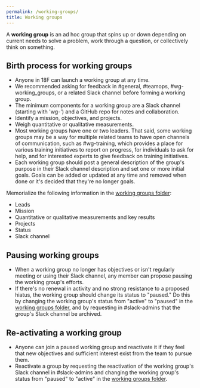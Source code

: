 ```yaml
---
permalink: /working-groups/
title: Working groups
---
```

A **working group** is an ad hoc group that spins up or down depending on
current needs to solve a problem, work through a question, or collectively
think on something.

## Birth process for working groups
* Anyone in 18F can launch a working group at any time.  
* We recommended asking for feedback in #general, #teamops, #wg-working_groups, or a related Slack channel before forming a working group.
* The minimum components for a working group are a Slack channel (starting with 'wg-') and a GitHub repo for notes and collaboration.  
* Identify a mission, objectives, and projects. 
* Weigh quantitative or qualitative measurements.  
* Most working groups have one or two leaders. That said, some working groups
may be a way for multiple related teams to have open channels of communication,
such as #wg-training, which provides a place for various training initiatives
to report on progress, for individuals to ask for help, and for interested experts
to give feedback on training initiatives.
* Each working group should post a general description of the group's purpose in their Slack channel description and set one or more initial goals. Goals can be added or updated at any time and removed when done or it's decided that they're no longer goals.

Memorialize the following information in the [working groups folder](https://github.com/18F/data-private/tree/master/working_groups):
* Leads
* Mission
* Quantitative or qualitative measurements and key results 
* Projects
* Status
* Slack channel

<a name="pausing"></a>

## Pausing working groups 
* When a working group no longer has objectives or isn't regularly meeting or using their Slack channel, any member can propose pausing the working group's efforts.
* If there's no renewal in activity and no strong resistance to a proposed hiatus, the working group should change its status to "paused." Do this by changing the working group's status from "active" to "paused" in the [working groups folder](https://github.com/18F/data-private/tree/master/working_groups), and by requesting in #slack-admins that the group's Slack channel be archived.  

## Re-activating a working group
* Anyone can join a paused working group and reactivate it if they feel that new objectives and sufficient interest exist from the team to pursue them.  
* Reactivate a group by requesting the reactivation of the working group's Slack channel in #slack-admins and changing the working group's status from "paused" to "active" in the [working groups folder](https://github.com/18F/data-private/tree/master/working_groups).  
